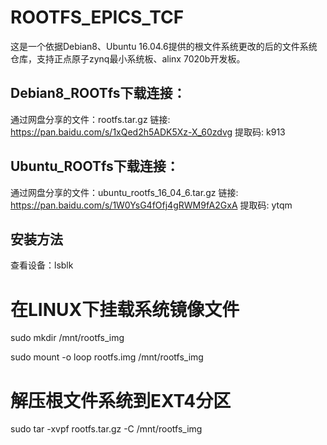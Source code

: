 # ROOTFS_EPICS_TCF
这是一个依据Debian8、Ubuntu 16.04.6提供的根文件系统更改的后的文件系统仓库，支持正点原子zynq最小系统板、alinx 7020b开发板。

## Debian8_ROOTfs下载连接：

通过网盘分享的文件：rootfs.tar.gz
链接: https://pan.baidu.com/s/1xQed2h5ADK5Xz-X_60zdvg 提取码: k913

## Ubuntu_ROOTfs下载连接：
通过网盘分享的文件：ubuntu_rootfs_16_04_6.tar.gz
链接: https://pan.baidu.com/s/1W0YsG4fOfj4gRWM9fA2GxA 提取码: ytqm

## 安装方法

查看设备：lsblk

# 在LINUX下挂载系统镜像文件
sudo mkdir /mnt/rootfs_img

sudo mount -o loop rootfs.img /mnt/rootfs_img

# 解压根文件系统到EXT4分区
sudo tar -xvpf rootfs.tar.gz -C /mnt/rootfs_img
